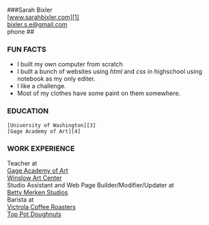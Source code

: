 ###Sarah Bixler  
[www.sarahbixler.com][1]  
[bixler.s.e@gmail.com][2]  
phone ##

###  FUN FACTS
*  I built my own computer from scratch
*  I built a bunch of websites using _html_ and _css_ in highschool using notebook as my only editer. 
*  I like a challenge.
*  Most of my clothes have some paint on them somewhere.


###  EDUCATION  
    [University of Washington][3]
    [Gage Academy of Art][4]  

###  WORK EXPERIENCE  
Teacher at  
    [Gage Academy of Art][4]  
    [Winslow Art Center][5]  
Studio Assistant and Web Page Builder/Modifier/Updater at  
    [Betty Merken Studios][6]  
Barista at  
    [Victrola Coffee Roasters][7]  
    [Top Pot Doughnuts][8]  





[1]:  http://www.sarahbixler.com
[2]:  mailto:bixler.s.e@gmail.com
[3]:  http://www.washington.edu
[4]:  http://www.gageacademy.org
[5]:  http://www.winslowartcenter.com
[6]:  http://www.bettymerkenstudio.com
[7]:  http://www.victrolacoffeeroasters.com
[8]:  http://www.toppotdoughnuts.com
